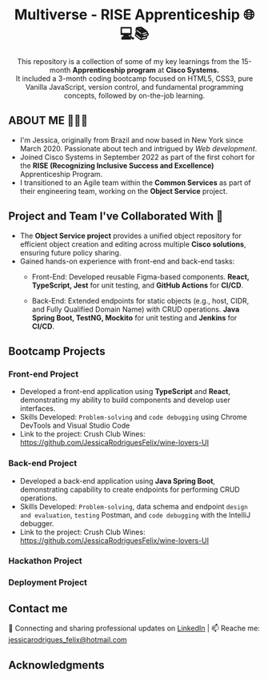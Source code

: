 <h1 align="center"> Multiverse - RISE Apprenticeship 🌐💻📚</h1>

</div>
<p align="center">
This repository is a collection of some of my key learnings from the 15-month <strong>Apprenticeship program</strong> at <strong>Cisco Systems.</strong></br>
It included a 3-month coding bootcamp focused on HTML5, CSS3, pure Vanilla JavaScript, version control, and fundamental programming concepts, followed by on-the-job learning.
</p>

## ABOUT ME 👩🏻‍💻
- I'm Jessica, originally from Brazil and now based in New York since March 2020. Passionate about tech and intrigued by *Web development*.
- Joined Cisco Systems in September 2022 as part of the first cohort for the **RISE (Recognizing Inclusive Success and Excellence)** Apprenticeship Program.
- I transitioned to an Agile team within the **Common Services** as part of their engineering team, working on the **Object Service** project.

## Project and Team I've Collaborated With 🤝
- The **Object Service project** provides a unified object repository for efficient object creation and editing across multiple **Cisco solutions**, ensuring future policy sharing.
- Gained hands-on experience with front-end and back-end tasks:
  - Front-End: Developed reusable Figma-based components. **React, TypeScript, Jest** for unit testing, and **GitHub Actions** for **CI/CD**.
    
  - Back-End: Extended endpoints for static objects (e.g., host, CIDR, and Fully Qualified Domain Name) with CRUD operations. **Java Spring Boot, TestNG, Mockito** for unit testing and **Jenkins** for **CI/CD**.

## Bootcamp Projects
### Front-end Project
 -   Developed a front-end application using **TypeScript** and **React**, demonstrating my ability to build components and develop user interfaces. 
 -   Skills Developed: `Problem-solving` and `code debugging` using Chrome DevTools and Visual Studio Code
 -   Link to the project: Crush Club Wines: https://github.com/JessicaRodriguesFelix/wine-lovers-UI
### Back-end Project
 -   Developed a back-end application using **Java Spring Boot**, demonstrating capability to create endpoints for performing CRUD operations. 
 -   Skills Developed: `Problem-solving`, data schema and endpoint `design and evaluation`, `testing` Postman, and `code debugging` with the IntelliJ debugger.
 -   Link to the project: Crush Club Wines: https://github.com/JessicaRodriguesFelix/wine-lovers-UI
### Hackathon Project
### Deployment Project


## Contact me
   💼 Connecting and sharing professional updates on [LinkedIn](https://www.linkedin.com/in/jessica-rodrigues-dlouhy/)  | 
   📫  Reache me: jessicarodrigues_felix@hotmail.com

## Acknowledgments

